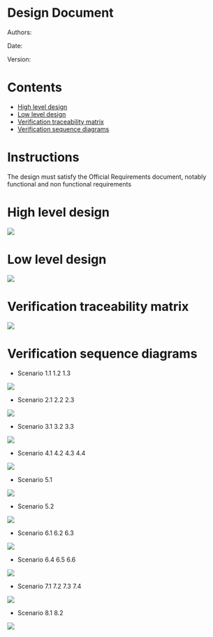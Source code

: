 # Design Document

Authors:

Date:

Version:

# Contents

- [High level design](#package-diagram)
- [Low level design](#class-diagram)
- [Verification traceability matrix](#verification-traceability-matrix)
- [Verification sequence diagrams](#verification-sequence-diagrams)

# Instructions

The design must satisfy the Official Requirements document, notably functional and non functional requirements

# High level design

![](Images/design/high_level.png)

# Low level design

![](Images/design/class_diagram.png)

# Verification traceability matrix

![](Images/design/matrix.PNG)

# Verification sequence diagrams

- Scenario 1.1 1.2 1.3

![](Images/design/1.png)

- Scenario 2.1 2.2 2.3

![](Images/design/2.png)

- Scenario 3.1 3.2 3.3

![](Images/design/3.png)

- Scenario 4.1 4.2 4.3 4.4

![](Images/design/4.png)

- Scenario 5.1

![](Images/design/5.1.png)

- Scenario 5.2

![](Images/design/5.2.png)

- Scenario 6.1 6.2 6.3

![](Images/design/6_1_3.png)

- Scenario 6.4 6.5 6.6

![](Images/design/6_4_6.png)

- Scenario 7.1 7.2 7.3 7.4

![](Images/design/7.png)

- Scenario 8.1 8.2

![](Images/design/8.png)

